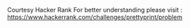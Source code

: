 Courtesy Hacker Rank
For better understanding please visit : https://www.hackerrank.com/challenges/prettyprint/problem
